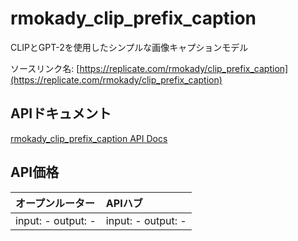 # rmokady_clip_prefix_caption

CLIPとGPT-2を使用したシンプルな画像キャプションモデル

ソースリンク名: [https://replicate.com/rmokady/clip_prefix_caption](https://replicate.com/rmokady/clip_prefix_caption)

## APIドキュメント

[rmokady_clip_prefix_caption API Docs](../apis/ja/rmokady_clip_prefix_caption.md)

## API価格

| オープンルーター | APIハブ |
|:---|:---|
| input: - output: - | input: - output: - |
